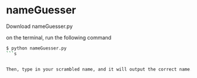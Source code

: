 # nameGuesser

Download nameGuesser.py 

on the terminal, run the following command

```sh
$ python nameGuesser.py
```s


Then, type in your scrambled name, and it will output the correct name.
